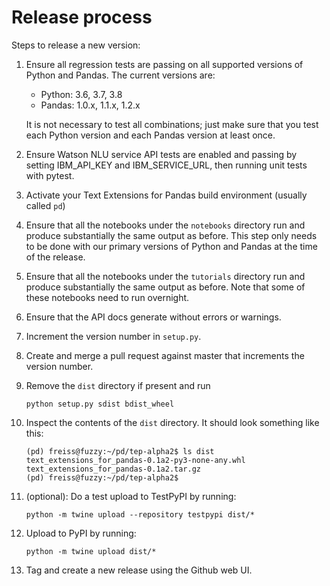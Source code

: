 
# Release process

Steps to release a new version:

1. Ensure all regression tests are passing on all supported versions of Python
   and Pandas. The current versions are:
   * Python: 3.6, 3.7, 3.8
   * Pandas: 1.0.x, 1.1.x, 1.2.x
   
   It is not necessary to test all combinations; just make sure that you test
   each Python version and each Pandas version at least once.
   
1. Ensure Watson NLU service API tests are enabled and passing by setting 
   IBM_API_KEY and IBM_SERVICE_URL, then running unit tests with pytest.

1. Activate your Text Extensions for Pandas build environment (usually called 
   `pd`)

1. Ensure that all the notebooks under the `notebooks` directory run and
   produce substantially the same output as before. This step only needs to be
   done with our primary versions of Python and Pandas at the time of the
   release.

1. Ensure that all the notebooks under the `tutorials` directory run and
   produce substantially the same output as before. Note that some of these
   notebooks need to run overnight.

1. Ensure that the API docs generate without errors or warnings.

1. Increment the version number in `setup.py`.

1. Create and merge a pull request against master that increments the version 
   number.

1. Remove the `dist` directory if present and run 
   ```
   python setup.py sdist bdist_wheel
   ```

1. Inspect the contents of the `dist` directory. It should look something like
   this:
   ```
   (pd) freiss@fuzzy:~/pd/tep-alpha2$ ls dist
   text_extensions_for_pandas-0.1a2-py3-none-any.whl
   text_extensions_for_pandas-0.1a2.tar.gz
   (pd) freiss@fuzzy:~/pd/tep-alpha2$ 
   ```   

1. (optional): Do a test upload to TestPyPI by running:
   ```
   python -m twine upload --repository testpypi dist/*
   ```
   
1. Upload to PyPI by running:
   ```
   python -m twine upload dist/*
   ```   
   
1. Tag and create a new release using the Github web UI.

